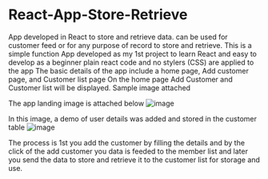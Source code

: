 # React-App-Store-Retrieve
App developed in React to store and retrieve data. can be used for customer feed or for any purpose of record to store and retrieve.
This is a simple function App developed as my 1st project to learn React and easy to develop as a beginner 
plain react code and no stylers (CSS) are applied to the app
The basic details of the app include a home page, Add customer page, and Customer list page 
On the home page Add Customer and Customer list will be displayed.
Sample image attached 

The app landing image is attached below
![image](https://github.com/Ivaanajo/React-App-Store-Retrieve/assets/71235058/33818ba1-3d5b-423a-b191-ce52875c1dfc)

In this image, a demo of user details was added and stored in the customer table
![image](https://github.com/Ivaanajo/React-App-Store-Retrieve/assets/71235058/8774b0a7-4d81-4eea-83f2-6f7f3874a09f)

The process is 1st you add the customer by filling the details and by the click of the add customer you data is feeded to the member list and later you send the data to store and retrieve it to the customer list for storage and use.
